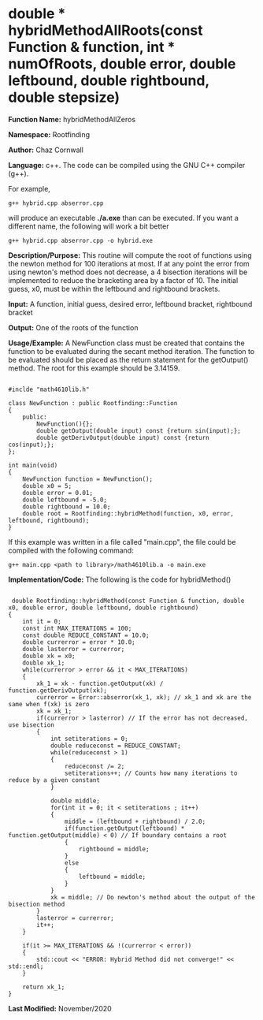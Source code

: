 # double * hybridMethodAllRoots(const Function & function, int * numOfRoots, double error, double leftbound, double rightbound, double stepsize)

**Function Name:**           hybridMethodAllZeros

**Namespace:**               Rootfinding

**Author:** Chaz Cornwall

**Language:** c++. The code can be compiled using the GNU C++ compiler (g++).

For example,

    g++ hybrid.cpp abserror.cpp

will produce an executable **./a.exe** than can be executed. If you want a different name, the following will work a bit
better

    g++ hybrid.cpp abserror.cpp -o hybrid.exe

**Description/Purpose:** This routine will compute the root of functions using the newton method for 100 iterations at most. If at any point the error from using newton's method does not decrease, 
a 4 bisection iterations will be implemented to reduce the bracketing area by a factor of 10. The initial guess, x0, must be within the leftbound and rightbound brackets.

**Input:** A function, initial guess, desired error, leftbound bracket, rightbound bracket

**Output:** One of the roots of the function

**Usage/Example:** A NewFunction class must be created that contains the function to be evaluated during the secant method iteration. The function to be evaluated should be placed as the return
 statement for the getOutput() method. The root for this example should be 3.14159.

<pre><code> 
#inclde "math4610lib.h" 

class NewFunction : public Rootfinding::Function
{
    public:
        NewFunction(){}; 
        double getOutput(double input) const {return sin(input);};
        double getDerivOutput(double input) const {return cos(input);};
};

int main(void)
{
    NewFunction function = NewFunction();
    double x0 = 5;
    double error = 0.01;
    double leftbound = -5.0;
    double rightbound = 10.0;
    double root = Rootfinding::hybridMethod(function, x0, error, leftbound, rightbound);
}
</pre></code>

If this example was written in a file called "main.cpp", the file could be compiled with the following command:

    g++ main.cpp <path to library>/math4610lib.a -o main.exe

**Implementation/Code:** The following is the code for hybridMethod()

<pre><code>
 double Rootfinding::hybridMethod(const Function & function, double x0, double error, double leftbound, double rightbound)
{
    int it = 0;
    const int MAX_ITERATIONS = 100;
    const double REDUCE_CONSTANT = 10.0;
    double currerror = error * 10.0;
    double lasterror = currerror;
    double xk = x0;
    double xk_1;
    while(currerror > error && it < MAX_ITERATIONS)
    {
        xk_1 = xk - function.getOutput(xk) / function.getDerivOutput(xk);
        currerror = Error::abserror(xk_1, xk); // xk_1 and xk are the same when f(xk) is zero
        xk = xk_1;
        if(currerror > lasterror) // If the error has not decreased, use bisection
        {
            int setiterations = 0;
            double reduceconst = REDUCE_CONSTANT;
            while(reduceconst > 1) 
            {
                reduceconst /= 2;
                setiterations++; // Counts how many iterations to reduce by a given constant
            }

            double middle;
            for(int it = 0; it < setiterations ; it++)
            {
                middle = (leftbound + rightbound) / 2.0;
                if(function.getOutput(leftbound) * function.getOutput(middle) < 0) // If boundary contains a root
                {
                    rightbound = middle;
                }
                else
                {
                    leftbound = middle;
                }
            }
            xk = middle; // Do newton's method about the output of the bisection method
        }
        lasterror = currerror;
        it++;
    }

    if(it >= MAX_ITERATIONS && !(currerror < error))
    {
        std::cout << "ERROR: Hybrid Method did not converge!" << std::endl;
    }

    return xk_1;
}
</pre></code>

**Last Modified:** November/2020
